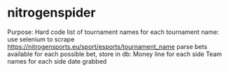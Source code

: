 # nitrogenspider

Purpose:
  Hard code list of tournament names
  for each tournament name:
    use selenium to scrape https://nitrogensports.eu/sport/esports/tournament_name
    parse bets available
    for each possible bet, store in db:
      Money line for each side
      Team names for each side
      date grabbed
